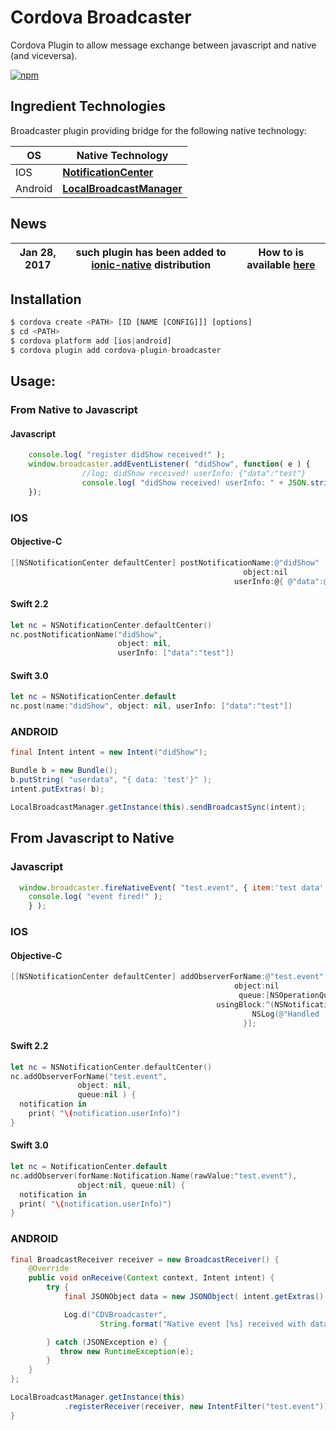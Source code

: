 # Cordova Broadcaster

Cordova Plugin to allow message exchange between javascript and native (and viceversa).

[![npm](https://img.shields.io/npm/v/cordova-plugin-broadcaster.svg)](https://www.npmjs.com/package/cordova-plugin-broadcaster)


## Ingredient Technologies

Broadcaster plugin providing bridge for the following native technology:

 OS | Native Technology
 --|--
 IOS | **[NotificationCenter](https://developer.apple.com/library/mac/documentation/Cocoa/Reference/Foundation/Classes/NSNotificationCenter_Class/index.html#//apple_ref/occ/instm/NSNotificationCenter/addObserverForName%3aobject%3aqueue%3ausingBlock%3a)**
Android | **[LocalBroadcastManager](http://developer.android.com/reference/android/support/v4/content/LocalBroadcastManager.html)**

## News

Jan 28, 2017 | such plugin has been added to [ionic-native](https://ionicframework.com/docs/v2/native/) distribution | How to is available   [here](https://ionicframework.com/docs/v2/native/broadcaster/)
-- | -- | --


## Installation

```javascript
$ cordova create <PATH> [ID [NAME [CONFIG]]] [options]
$ cd <PATH>
$ cordova platform add [ios|android]
$ cordova plugin add cordova-plugin-broadcaster
```

## Usage:

### From Native to Javascript

#### Javascript
```javascript
    console.log( "register didShow received!" );
    window.broadcaster.addEventListener( "didShow", function( e ) {
                //log: didShow received! userInfo: {"data":"test"}
                console.log( "didShow received! userInfo: " + JSON.stringify(e)  );
    });
```

### IOS

#### Objective-C

```Objective-C
[[NSNotificationCenter defaultCenter] postNotificationName:@"didShow"
                                                    object:nil
                                                  userInfo:@{ @"data":@"test"}];
```
#### Swift 2.2
```swift
let nc = NSNotificationCenter.defaultCenter()
nc.postNotificationName("didShow",
                        object: nil,
                        userInfo: ["data":"test"])
```
#### Swift 3.0
```swift
let nc = NSNotificationCenter.default
nc.post(name:"didShow", object: nil, userInfo: ["data":"test"])
```
### ANDROID

```Java
final Intent intent = new Intent("didShow");

Bundle b = new Bundle();
b.putString( "userdata", "{ data: 'test'}" );
intent.putExtras( b);

LocalBroadcastManager.getInstance(this).sendBroadcastSync(intent);
```


## From Javascript to Native

### Javascript

```javascript
  window.broadcaster.fireNativeEvent( "test.event", { item:'test data' }, function() {
    console.log( "event fired!" );
    } );
 ```

### IOS

#### Objective-C

```Objective-C
[[NSNotificationCenter defaultCenter] addObserverForName:@"test.event"
                                                  object:nil
                                                   queue:[NSOperationQueue mainQueue]
                                              usingBlock:^(NSNotification *notification) {
                                                      NSLog(@"Handled 'test.event' [%@]", notification.userInfo[@"item"]);
                                                    }];
```

#### Swift 2.2

```swift
let nc = NSNotificationCenter.defaultCenter()
nc.addObserverForName("test.event",
               object: nil,
               queue:nil ) {
  notification in
    print( "\(notification.userInfo)")
}

```

#### Swift 3.0

```swift
let nc = NotificationCenter.default
nc.addObserver(forName:Notification.Name(rawValue:"test.event"),
               object:nil, queue:nil) {
  notification in
  print( "\(notification.userInfo)")
}
```


### ANDROID

```Java
final BroadcastReceiver receiver = new BroadcastReceiver() {
    @Override
    public void onReceive(Context context, Intent intent) {
        try {
            final JSONObject data = new JSONObject( intent.getExtras().getString("userdata"));

            Log.d("CDVBroadcaster",
                    String.format("Native event [%s] received with data [%s]", intent.getAction(), String.valueOf(data)));

        } catch (JSONException e) {
           throw new RuntimeException(e);
        }
    }
};

LocalBroadcastManager.getInstance(this)
            .registerReceiver(receiver, new IntentFilter("test.event"));
}
```
